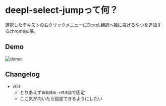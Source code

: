 # deepl-select-jumpって何？

選択したテキストの右クリックメニューにDeepL翻訳へ雑に投げるやつを追加するchrome拡張.

## Demo

![demo](https://raw.githubusercontent.com/wiki/eggplants/deepl-select-jump/demo1.gif)

## Changelog

- v0.1
  - とりあえず`自動検出->日本語`で固定
  - ここ気が向いたら設定できるようにしたい
